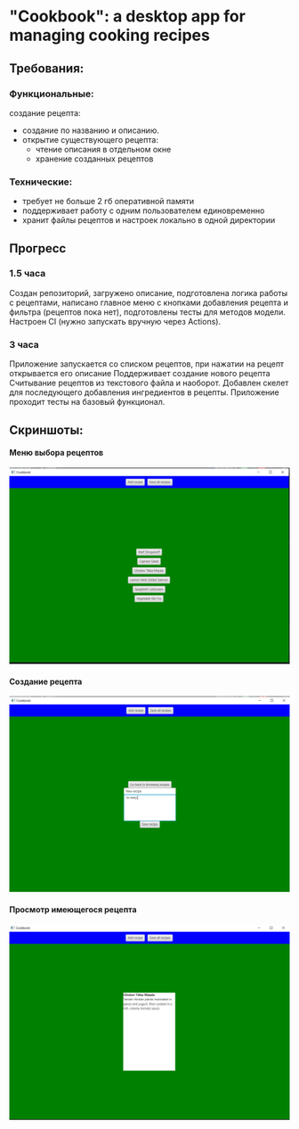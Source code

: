 # "Cookbook": a desktop app for managing cooking recipes

## Требования:
### Функциональные:
создание рецепта:
- создание по названию и описанию.
- открытие существующего рецепта:
  - чтение описания в отдельном окне
  - хранение созданных рецептов
### Технические:
- требует не больше 2 гб оперативной памяти
- поддерживает работу с одним пользователем единовременно
- хранит файлы рецептов и настроек локально в одной директории

## Прогресс
### 1.5 часа
Создан репозиторий, загружено описание, подготовлена логика работы с рецептами, написано главное меню с кнопками добавления рецепта и фильтра (рецептов пока нет), подготовлены тесты для методов модели. Настроен CI (нужно запускать вручную через Actions).
### 3 часа
Приложение запускается со списком рецептов, при нажатии на рецепт открывается его описание
Поддерживает создание нового рецепта
Считывание рецептов из текстового файла и наоборот.
Добавлен скелет для последующего добавления ингредиентов в рецепты.
Приложение проходит тесты на базовый функционал.

## Скриншоты:
#### Меню выбора рецептов
![s1](docs/screenshots/main_menu.png)
#### Создание рецепта
![s1](docs/screenshots/recipe_creation.png)
#### Просмотр имеющегося рецепта
![s1](docs/screenshots/recipe_view.png)

